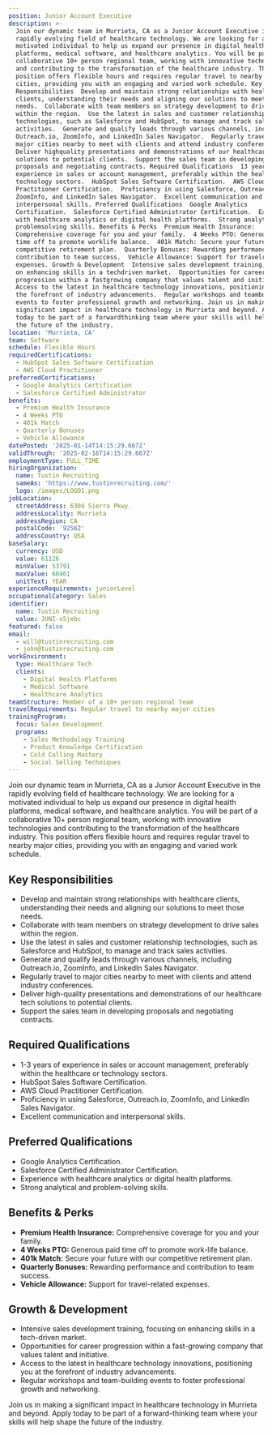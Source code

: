 ```yaml
---
position: Junior Account Executive
description: >-
  Join our dynamic team in Murrieta, CA as a Junior Account Executive in the
  rapidly evolving field of healthcare technology. We are looking for a
  motivated individual to help us expand our presence in digital health
  platforms, medical software, and healthcare analytics. You will be part of a
  collaborative 10+ person regional team, working with innovative technologies
  and contributing to the transformation of the healthcare industry. This
  position offers flexible hours and requires regular travel to nearby major
  cities, providing you with an engaging and varied work schedule. Key
  Responsibilities  Develop and maintain strong relationships with healthcare
  clients, understanding their needs and aligning our solutions to meet those
  needs.  Collaborate with team members on strategy development to drive sales
  within the region.  Use the latest in sales and customer relationship
  technologies, such as Salesforce and HubSpot, to manage and track sales
  activities.  Generate and qualify leads through various channels, including
  Outreach.io, ZoomInfo, and LinkedIn Sales Navigator.  Regularly travel to
  major cities nearby to meet with clients and attend industry conferences. 
  Deliver highquality presentations and demonstrations of our healthcare tech
  solutions to potential clients.  Support the sales team in developing
  proposals and negotiating contracts. Required Qualifications  13 years of
  experience in sales or account management, preferably within the healthcare or
  technology sectors.  HubSpot Sales Software Certification.  AWS Cloud
  Practitioner Certification.  Proficiency in using Salesforce, Outreach.io,
  ZoomInfo, and LinkedIn Sales Navigator.  Excellent communication and
  interpersonal skills. Preferred Qualifications  Google Analytics
  Certification.  Salesforce Certified Administrator Certification.  Experience
  with healthcare analytics or digital health platforms.  Strong analytical and
  problemsolving skills. Benefits & Perks  Premium Health Insurance:
  Comprehensive coverage for you and your family.  4 Weeks PTO: Generous paid
  time off to promote worklife balance.  401k Match: Secure your future with our
  competitive retirement plan.  Quarterly Bonuses: Rewarding performance and
  contribution to team success.  Vehicle Allowance: Support for travelrelated
  expenses. Growth & Development  Intensive sales development training, focusing
  on enhancing skills in a techdriven market.  Opportunities for career
  progression within a fastgrowing company that values talent and initiative. 
  Access to the latest in healthcare technology innovations, positioning you at
  the forefront of industry advancements.  Regular workshops and teambuilding
  events to foster professional growth and networking. Join us in making a
  significant impact in healthcare technology in Murrieta and beyond. Apply
  today to be part of a forwardthinking team where your skills will help shape
  the future of the industry.
location: 'Murrieta, CA'
team: Software
schedule: Flexible Hours
requiredCertifications:
  - HubSpot Sales Software Certification
  - AWS Cloud Practitioner
preferredCertifications:
  - Google Analytics Certification
  - Salesforce Certified Administrator
benefits:
  - Premium Health Insurance
  - 4 Weeks PTO
  - 401k Match
  - Quarterly Bonuses
  - Vehicle Allowance
datePosted: '2025-01-14T14:15:29.667Z'
validThrough: '2025-02-16T14:15:29.667Z'
employmentType: FULL_TIME
hiringOrganization:
  name: Tustin Recruiting
  sameAs: 'https://www.tustinrecruiting.com/'
  logo: /images/LOGO1.png
jobLocation:
  streetAddress: 6304 Sierra Pkwy.
  addressLocality: Murrieta
  addressRegion: CA
  postalCode: '92562'
  addressCountry: USA
baseSalary:
  currency: USD
  value: 61126
  minValue: 53791
  maxValue: 68461
  unitText: YEAR
experienceRequirements: juniorLevel
occupationalCategory: Sales
identifier:
  name: Tustin Recruiting
  value: JUNI-x5jebc
featured: false
email:
  - will@tustinrecruiting.com
  - john@tustinrecruiting.com
workEnvironment:
  type: Healthcare Tech
  clients:
    - Digital Health Platforms
    - Medical Software
    - Healthcare Analytics
teamStructure: Member of a 10+ person regional team
travelRequirements: Regular travel to nearby major cities
trainingProgram:
  focus: Sales Development
  programs:
    - Sales Methodology Training
    - Product Knowledge Certification
    - Cold Calling Mastery
    - Social Selling Techniques
---
```



Join our dynamic team in Murrieta, CA as a Junior Account Executive in the rapidly evolving field of healthcare technology. We are looking for a motivated individual to help us expand our presence in digital health platforms, medical software, and healthcare analytics. You will be part of a collaborative 10+ person regional team, working with innovative technologies and contributing to the transformation of the healthcare industry. This position offers flexible hours and requires regular travel to nearby major cities, providing you with an engaging and varied work schedule.

## Key Responsibilities

- Develop and maintain strong relationships with healthcare clients, understanding their needs and aligning our solutions to meet those needs.
- Collaborate with team members on strategy development to drive sales within the region.
- Use the latest in sales and customer relationship technologies, such as Salesforce and HubSpot, to manage and track sales activities.
- Generate and qualify leads through various channels, including Outreach.io, ZoomInfo, and LinkedIn Sales Navigator.
- Regularly travel to major cities nearby to meet with clients and attend industry conferences.
- Deliver high-quality presentations and demonstrations of our healthcare tech solutions to potential clients.
- Support the sales team in developing proposals and negotiating contracts.

## Required Qualifications

- 1-3 years of experience in sales or account management, preferably within the healthcare or technology sectors.
- HubSpot Sales Software Certification.
- AWS Cloud Practitioner Certification.
- Proficiency in using Salesforce, Outreach.io, ZoomInfo, and LinkedIn Sales Navigator.
- Excellent communication and interpersonal skills.

## Preferred Qualifications

- Google Analytics Certification.
- Salesforce Certified Administrator Certification.
- Experience with healthcare analytics or digital health platforms.
- Strong analytical and problem-solving skills.

## Benefits & Perks

- **Premium Health Insurance:** Comprehensive coverage for you and your family.
- **4 Weeks PTO:** Generous paid time off to promote work-life balance.
- **401k Match:** Secure your future with our competitive retirement plan.
- **Quarterly Bonuses:** Rewarding performance and contribution to team success.
- **Vehicle Allowance:** Support for travel-related expenses.

## Growth & Development

- Intensive sales development training, focusing on enhancing skills in a tech-driven market.
- Opportunities for career progression within a fast-growing company that values talent and initiative.
- Access to the latest in healthcare technology innovations, positioning you at the forefront of industry advancements.
- Regular workshops and team-building events to foster professional growth and networking.

Join us in making a significant impact in healthcare technology in Murrieta and beyond. Apply today to be part of a forward-thinking team where your skills will help shape the future of the industry.
